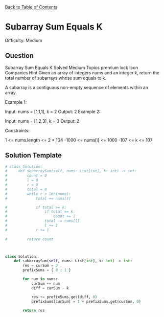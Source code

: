 [Back to Table of Contents](../../README.md)

# Subarray Sum Equals K
Difficulty: Medium

## Question
Subarray Sum Equals K
Solved
Medium
Topics
premium lock icon
Companies
Hint
Given an array of integers nums and an integer k, return the total number of subarrays whose sum equals to k.

A subarray is a contiguous non-empty sequence of elements within an array.

 

Example 1:

Input: nums = [1,1,1], k = 2
Output: 2
Example 2:

Input: nums = [1,2,3], k = 3
Output: 2
 

Constraints:

1 <= nums.length <= 2 * 104
-1000 <= nums[i] <= 1000
-107 <= k <= 107

## Solution Template
```python
# class Solution:
#     def subarraySum(self, nums: List[int], k: int) -> int:
#         count = 0
#         l = 0
#         r = 0
#         total = 0
#         while r < len(nums):
#             total += nums[r]

#             if total >= k:
#                 if total == k:
#                     count += 1
#                 total -= nums[l]
#                 l += 1
#             r += 1
        
#         return count



class Solution:
    def subarraySum(self, nums: List[int], k: int) -> int:
        res = curSum = 0
        prefixSums = { 0 : 1 }

        for num in nums:
            curSum += num
            diff = curSum - k

            res += prefixSums.get(diff, 0)
            prefixSums[curSum] = 1 + prefixSums.get(curSum, 0)
        
        return res
```
